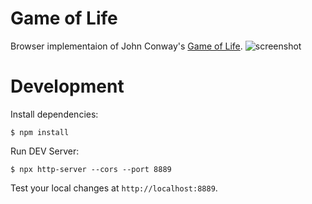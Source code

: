 # Game of Life

Browser implementaion of John Conway's [Game of Life](https://en.wikipedia.org/wiki/Conway%27s_Game_of_Life).
![screenshot](https://user-images.githubusercontent.com/8314231/36358375-d0f04902-150d-11e8-95fe-18bed40e14ed.png)

# Development

Install dependencies:

```
$ npm install
```

Run DEV Server:

```
$ npx http-server --cors --port 8889
```

Test your local changes at `http://localhost:8889`.
